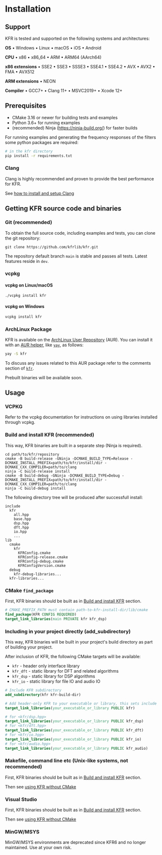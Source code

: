 # Installation

## Support

KFR is tested and supported on the following systems and architectures:

**OS** • Windows • Linux • macOS • iOS • Android

**CPU** • x86 • x86_64 • ARM • ARM64 (AArch64)

**x86 extensions** • SSE2 • SSE3 • SSSE3 • SSE4.1 • SSE4.2 • AVX • AVX2 • FMA • AVX512

**ARM extensions** • NEON

**Compiler** • GCC7+ • Clang 11+ • MSVC2019+ • Xcode 12+

## Prerequisites

* CMake 3.16 or newer for building tests and examples
* Python 3.6+ for running examples
* (recommended) Ninja (https://ninja-build.org/) for faster builds

For running examples and generating the frequency responses of the filters some python packages are required:

```bash
# in the kfr directory
pip install -r requirements.txt
```

### Clang

Clang is highly recommended and proven to provide the best performance for KFR.

See [how to install and setup Clang](clang.md)

## Getting KFR source code and binaries

### Git (recommended)

To obtain the full source code, including examples and tests, you can clone the git repository:

```
git clone https://github.com/kfrlib/kfr.git
```

The repository default branch `main` is stable and passes all tests. Latest features reside in `dev`.

### vcpkg

#### vcpkg on Linux/macOS
```bash
./vcpkg install kfr
```

#### vcpkg on Windows

```cmd
vcpkg install kfr
```

### ArchLinux Package
KFR is available on the [ArchLinux User Repository](https://wiki.archlinux.org/index.php/Arch_User_Repository) (AUR).
You can install it with an [AUR helper](https://wiki.archlinux.org/index.php/AUR_helpers), like [`yay`](https://aur.archlinux.org/packages/yay/), as follows:

```bash
yay -S kfr
```
To discuss any issues related to this AUR package refer to the comments section of
[`kfr`](https://aur.archlinux.org/packages/kfr/).

Prebuilt binaries will be available soon.

## Usage

### VCPKG

Refer to the vcpkg documentation for instructions on using libraries installed through vcpkg.

### Build and install KFR (recommended)

This way, KFR binaries are built in a separate step (Ninja is required).

```shell
cd path/to/kfr/repository
cmake -B build-release -GNinja -DCMAKE_BUILD_TYPE=Release -DCMAKE_INSTALL_PREFIX=path/to/kfr/install/dir -DCMAKE_CXX_COMPILER=path/to/clang
ninja -C build-release install
cmake -B build-debug -GNinja -DCMAKE_BUILD_TYPE=Debug -DCMAKE_INSTALL_PREFIX=path/to/kfr/install/dir -DCMAKE_CXX_COMPILER=path/to/clang
ninja -C build-debug install
```

The following directory tree will be produced after successfull install:

```
include
  kfr
    all.hpp
    base.hpp
    dsp.hpp
    dft.hpp
    io.hpp
    ...
lib
  cmake
    kfr
      KFRConfig.cmake
      KFRConfig-release.cmake
      KFRConfig-debug.cmake
      KFRConfigVersion.cmake
  debug
    kfr-debug-libraries...
  kfr-libraries...
```

### CMake `find_package`

First, KFR binaries should be built as in [Build and install KFR](#build-and-install-kfr-recommended) section.

```cmake
# CMAKE_PREFIX_PATH must contain path-to-kfr-install-dir/lib/cmake
find_package(KFR CONFIG REQUIRED)
target_link_libraries(main PRIVATE kfr kfr_dsp)
```

### Including in your project directly (add_subdirectory)

This way, KFR binaries will be built in your project's build directory as part of building your project.

After inclusion of KFR, the following CMake targets will be available:
* `kfr` - header only interface library
* `kfr_dft` - static library for DFT and related algorithms
* `kfr_dsp` - static library for DSP algorithms
* `kfr_io` - static library for file IO and audio IO

```cmake
# Include KFR subdirectory
add_subdirectory(kfr kfr-build-dir)

# Add header-only KFR to your executable or library, this sets include directories etc
target_link_libraries(your_executable_or_library PUBLIC kfr)

# for <kfr/dsp.hpp>
target_link_libraries(your_executable_or_library PUBLIC kfr_dsp)
# for <kfr/dft.hpp>
target_link_libraries(your_executable_or_library PUBLIC kfr_dft)
# for <kfr/io.hpp>
target_link_libraries(your_executable_or_library PUBLIC kfr_io)
# for <kfr/audio.hpp>
target_link_libraries(your_executable_or_library PUBLIC kfr_audio)
```

### Makefile, command line etc (Unix-like systems, not recommended)

First, KFR binaries should be built as in [Build and install KFR](#build-and-install-kfr-recommended) section.

Then see [using KFR without CMake](without_cmake.md)

### Visual Studio

First, KFR binaries should be built as in [Build and install KFR](#build-and-install-kfr-recommended) section.

Then see [using KFR without CMake](without_cmake.md)

### MinGW/MSYS

MinGW/MSYS environments are deprecated since KFR6 and no longer maintained. Use at your own risk.
